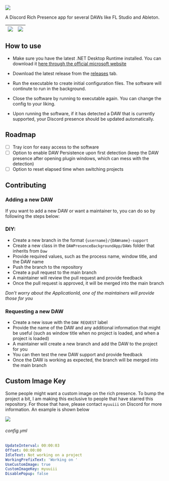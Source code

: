 ![](https://cdn.myuuiii.com/projects/dawpresence/DAWRichPresence_v3.png)

A Discord Rich Presence app for several DAWs like FL Studio and Ableton.

| ![](https://ss.myuuiii.com/82ded0e9-b1e8-479b-86e0-cba978a63ddd.png) | ![](https://ss.myuuiii.com/7634c47d-db45-4323-bc5c-7c6ab1993ea3.png) |
| :----------------------------------------: | :------------------------------------------------: |

## How to use

- Make sure you have the latest .NET Desktop Runtime installed. You can download it [here through the official microsoft website](https://dotnet.microsoft.com/en-us/download/dotnet/thank-you/runtime-desktop-8.0.6-windows-x64-installer)

- Download the latest release from the [releases](https://github.com/Myuuiii/DAWPresence/releases/) tab.
- Run the executable to create initial configuration files. The software will continute to run in the background.
- Close the software by running to executable again. You can change the config to your liking.
- Upon running the software, if it has detected a DAW that is currently supported, your Discord presence should be updated automatically.



## Roadmap

- [ ] Tray icon for easy access to the software
- [ ] Option to enable DAW Persistence upon first detection (keep the DAW presence after opening plugin windows, which can mess with the detection)
- [ ] Option to reset elapsed time when switching projects

## Contributing

### Adding a new DAW

If you want to add a new DAW or want a maintainer to, you can do so by following the steps below:

### DIY:

- Create a new branch in the format `{username}/{DAWname}-support` 
- Create a new class in the `DAWPresenceBackgroundApp/DAWs` folder that inherits from `Daw`
- Provide required values, such as the process name, window title, and the DAW name
- Push the branch to the repository
- Create a pull request to the main branch
- A maintainer will review the pull request and provide feedback
- Once the pull request is approved, it will be merged into the main branch

*Don't worry about the ApplicationId, one of the maintainers will provide those for you*

### Requesting a new DAW

- Create a new issue with the `DAW REQUEST` label
- Provide the name of the DAW and any additional information that might be useful (such as window title when no project is loaded, and when a project is loaded)
- A maintainer will create a new branch and add the DAW to the project for you
- You can then test the new DAW support and provide feedback
- Once the DAW is working as expected, the branch will be merged into the main branch

## Custom Image Key

Some people might want a custom image on the rich presence. To bump the project a bit, I am making this exclusive to people that have starred this repository. For those that have, please contact `myuuiii` on Discord for more information. An example is shown below

![](https://ss.myuuiii.com/7634c47d-db45-4323-bc5c-7c6ab1993ea3.png)

###### config.yml

```yml
UpdateInterval: 00:00:03
Offset: 00:00:00
IdleText: Not working on a project
WorkingPrefixText: 'Working on '
UseCustomImage: true
CustomImageKey: myuuiii
DisablePopup: false
```

